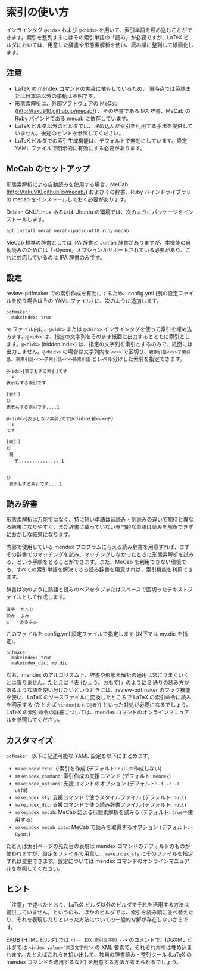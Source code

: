 # 索引の使い方
インラインタグ `@<idx>` および `@<hidx>` を用いて、索引単語を埋め込むことができます。索引を整列するにはその索引単語の「読み」が必要ですが、LaTeX ビルダにおいては、用意した辞書や形態素解析を使い、読み順に整列して紙面化します。

## 注意
* LaTeX の mendex コマンドの実装に依存しているため、 現時点では英語または日本語以外の挙動は不明です。
* 形態素解析は、外部ソフトウェアの MeCab (http://taku910.github.io/mecab/) 、その辞書である IPA 辞書、MeCab の Ruby バインドである mecab に依存しています。
* LaTeX ビルダ以外のビルダでは、埋め込んだ索引を利用する手法を提供していません。後述のヒントを参照してください。
* LaTeX ビルダでの索引生成機能は、デフォルトで無効にしています。設定 YAML ファイルで明示的に有効にする必要があります。

## MeCab のセットアップ
形態素解析による自動読みを使用する場合、MeCab (http://taku910.github.io/mecab/) およびその辞書、Ruby バインドライブラリの mecab をインストールしておく必要があります。

Debian GNU/Linux あるいは Ubuntu の環境では、次のようにパッケージをインストールします。

```
apt install mecab mecab-ipadic-utf8 ruby-mecab
```

MeCab 標準の辞書としては IPA 辞書と Juman 辞書がありますが、本機能の自動読みのためには「-Oyomi」オプションがサポートされている必要があり、これに対応しているのは IPA 辞書のみです。

## 設定
review-pdfmaker での索引作成を有効にするため、config.yml (別の設定ファイルを使う場合はその YAML ファイル) に、次のように追加します。

```
pdfmaker:
  makeindex: true
```

re ファイル内に、`@<idx>` または `@<hidx>` インラインタグを使って索引を埋め込みます。`@<idx>` は、指定の文字列をそのまま紙面に出力するとともに索引とします。`@<hidx>` (hidden index) は、指定の文字列を索引とするのみで、紙面には出力しません。`@<hidx>` の場合は文字列内を `<<>>` で区切り、`親索引語<<>>子索引語`、`親索引語<<>>子索引語<<>>孫索引語`  とレベル分けした索引を指定できます。

```
@<idx>{表示もする索引}です
  ↓
表示もする索引です

[索引]
ひ
表示もする索引です....1
```

```
@<hidx>{表示しない索引}です@<hidx>{親<<>>子}
  ↓
です

[索引]
お
 親
   子................1


ひ
 表示もする索引です....1
```

## 読み辞書
形態素解析は万能ではなく、特に短い単語は音読み・訓読みの違いで期待と異なる結果になりやすく、また辞書に載っていない専門的な単語は読みを解釈できずにおかしな結果になります。

内部で使用している mendex プログラムに与える読み辞書を用意すれば、まずその辞書でのマッチングを試み、マッチングしなかったときに形態素解析を試みる、という手順をとることができます。また、MeCab を利用できない環境でも、すべての索引単語を解決できる読み辞書を用意すれば、索引機能を利用できます。

辞書は次のように熟語と読みのペアをタブまたはスペースで区切ったテキストファイルとして作成します。

```
漢字  かんじ
読み  よみ
α    あるふぁ
```

このファイルを config.yml 設定ファイルで指定します (以下では my.dic を指定)。

```
pdfmaker:
  makeindex: true
  makeindex_dic: my.dic
```

なお、mendex のアルゴリズム上、辞書や形態素解析の適用は常にうまくいくとは限りません。たとえば「表 (ひょう、おもて)」のように 2 通りの読み方があるような語を使い分けたいというときには、review-pdfmaker のフック機能を使い、LaTeX のソースファイルに変換したところで LaTeX の索引命令に読みを明示する (たとえば `\index{おもて@表}`) といった対処が必要になるでしょう。LaTeX の索引命令の詳細については、mendex コマンドのオンラインマニュアルを参照してください。

## カスタマイズ
`pdfmaker:` 以下に記述可能な YAML 設定を以下にまとめます。

* `makeindex`: `true` で索引を作成 (デフォルト: `null`＝作成しない)
* `makeindex_command`: 索引作成の支援コマンド (デフォルト: `mendex`)
* `makeindex_options`: 支援コマンドのオプション (デフォルト: `-f -r -I utf8`)
* `makeindex_sty`: 支援コマンドで使うスタイルファイル (デフォルト: `null`)
* `makeindex_dic`: 支援コマンドで使う読み辞書ファイル (デフォルト: `null`)
* `makeindex_mecab`: MeCab による形態素解析を試みる (デフォルト: `true`＝使用する)
* `makeindex_mecab_opts`: MeCab で読みを取得するオプション (デフォルト: `-Oyomi`)

たとえば索引ページの見た目の表現は mendex コマンドのデフォルトのものが使われますが、設定をファイルで用意し、`makeindex_sty` にそのファイルを指定すれば変更できます。設定については mendex コマンドのオンラインマニュアルを参照してください。

## ヒント
「注意」で述べたとおり、LaTeX ビルダ以外のビルダでそれを活用する方法は提供していません。というのも、ほかのビルダでは、索引を読み順に並べ替えたり、それを表現したりといった方法についての一般的な解が存在しないからです。

EPUB (HTML ビルダ) では `<!-- IDX:索引文字列 -->` のコメントで、IDGXML ビルダでは `<index value="索引文字列">` の XML 要素で、それぞれ索引は埋め込まれます。たとえばこれらを拾い出して、独自の辞書読み・整列ツール (LaTeX の mendex コマンドを流用するなど) を用意する方法が考えられるでしょう。
